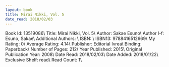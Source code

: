 ```yaml
---
layout: book
title: Mirai Nikki, Vol. 5
date_read: 2018/02/03
---
```


Book Id: 13519086\ 
Title: Mirai Nikki, Vol. 5\ 
Author: Sakae Esuno\ 
Author l-f: Esuno, Sakae\ 
Additional Authors: \ 
ISBN: \ 
ISBN13: 9788416512669\ 
My Rating: 0\ 
Average Rating: 4.14\ 
Publisher: Editorial Ivrea\ 
Binding: Paperback\ 
Number of Pages: 212\ 
Year Published: 2015\ 
Original Publication Year: 2008\ 
Date Read: 2018/02/03\ 
Date Added: 2018/01/22\ 
Exclusive Shelf: read\ 
Read Count: 1\ 

